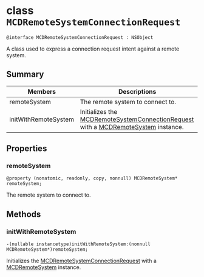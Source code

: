 # class `MCDRemoteSystemConnectionRequest` 

```
@interface MCDRemoteSystemConnectionRequest : NSObject
```  

A class used to express a connection request intent against a remote system.

## Summary

 Members                        | Descriptions                                
--------------------------------|---------------------------------------------
remoteSystem | The remote system to connect to.
initWithRemoteSystem | Initializes the [MCDRemoteSystemConnectionRequest](MCDRemoteSystemConnectionRequest.md) with a [MCDRemoteSystem](MCDRemoteSystem.md) instance.

## Properties

### remoteSystem
`@property (nonatomic, readonly, copy, nonnull) MCDRemoteSystem* remoteSystem;`

The remote system to connect to.

## Methods

### initWithRemoteSystem
`-(nullable instancetype)initWithRemoteSystem:(nonnull MCDRemoteSystem*)remoteSystem;`

Initializes the [MCDRemoteSystemConnectionRequest](MCDRemoteSystemConnectionRequest.md) with a [MCDRemoteSystem](MCDRemoteSystem.md) instance.